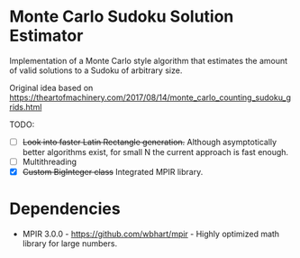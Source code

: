 # Monte Carlo Sudoku Solution Estimator

Implementation of a Monte Carlo style algorithm that estimates the amount of valid solutions to a Sudoku of arbitrary size.

Original idea based on <a>https://theartofmachinery.com/2017/08/14/monte_carlo_counting_sudoku_grids.html</a>

TODO:

* [ ] ~~Look into faster Latin Rectangle generation.~~ Although asymptotically better algorithms exist, for small N the current approach is fast enough.
* [ ] Multithreading
* [x] ~~Custom BigInteger class~~ Integrated MPIR library.

# Dependencies
- MPIR 3.0.0 - https://github.com/wbhart/mpir - Highly optimized math library for large numbers.
